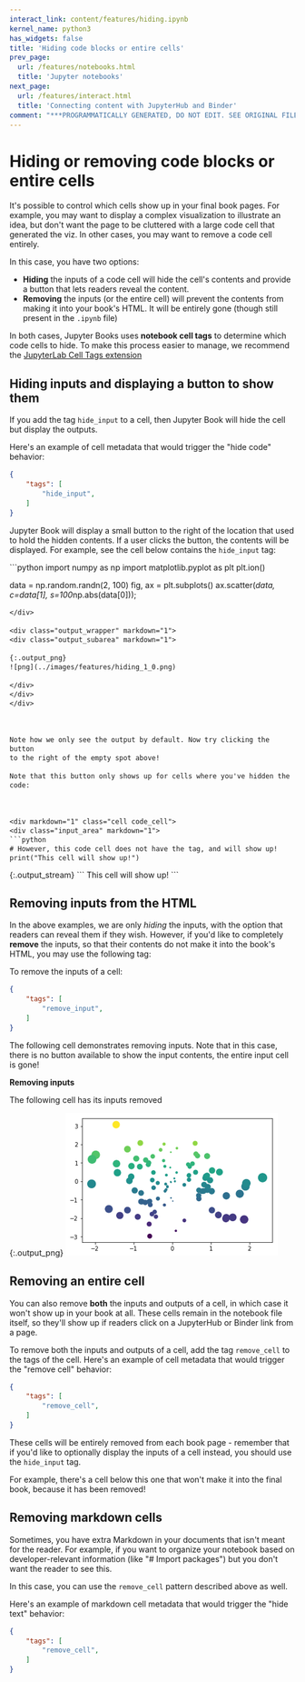 ```yaml
---
interact_link: content/features/hiding.ipynb
kernel_name: python3
has_widgets: false
title: 'Hiding code blocks or entire cells'
prev_page:
  url: /features/notebooks.html
  title: 'Jupyter notebooks'
next_page:
  url: /features/interact.html
  title: 'Connecting content with JupyterHub and Binder'
comment: "***PROGRAMMATICALLY GENERATED, DO NOT EDIT. SEE ORIGINAL FILES IN /content***"
---
```

# Hiding or removing code blocks or entire cells

It's possible to control which cells show up in your final book pages. For example,
you may want to display a complex visualization to illustrate an idea, but don't
want the page to be cluttered with a large code cell that generated the viz. In other
cases, you may want to remove a code cell entirely.

In this case, you have two options:

* **Hiding** the inputs of a code cell will hide the cell's contents and provide
  a button that lets readers reveal the content.
* **Removing** the inputs (or the entire cell) will prevent the contents from
  making it into your book's HTML. It will be entirely gone (though still present in
  the `.ipynb` file)
  
In both cases, Jupyter Books uses **notebook cell tags** to determine which code cells to hide.
To make this process easier to manage, we recommend the
[JupyterLab Cell Tags extension](https://github.com/jupyterlab/jupyterlab-celltags)


## Hiding inputs and displaying a button to show them

If you add the tag `hide_input` to a cell, then Jupyter Book will hide the cell but
display the outputs.

Here's an example of cell metadata that would trigger the "hide code" behavior:

```json
{
    "tags": [
        "hide_input",
    ]
}
```

Jupyter Book will display a small button to the right of the 
location that used to hold the hidden contents. If a user clicks the button,
the contents will be displayed. For example, see the cell below contains the `hide_input`
tag:



<div markdown="1" class="cell code_cell">
<div class="input_area hidecode" markdown="1">
```python
import numpy as np
import matplotlib.pyplot as plt
plt.ion()

data = np.random.randn(2, 100)
fig, ax = plt.subplots()
ax.scatter(*data, c=data[1], s=100*np.abs(data[0]));

```
</div>

<div class="output_wrapper" markdown="1">
<div class="output_subarea" markdown="1">

{:.output_png}
![png](../images/features/hiding_1_0.png)

</div>
</div>
</div>



Note how we only see the output by default. Now try clicking the button
to the right of the empty spot above!

Note that this button only shows up for cells where you've hidden the code:



<div markdown="1" class="cell code_cell">
<div class="input_area" markdown="1">
```python
# However, this code cell does not have the tag, and will show up!
print("This cell will show up!")

```
</div>

<div class="output_wrapper" markdown="1">
<div class="output_subarea" markdown="1">
{:.output_stream}
```
This cell will show up!
```
</div>
</div>
</div>



## Removing inputs from the HTML

In the above examples, we are only *hiding* the inputs, with the option
that readers can reveal them if they wish. However, if you'd like to completely **remove**
the inputs, so that their contents do not make it into the book's HTML, you may
use the following tag:

To remove the inputs of a cell:

```json
{
    "tags": [
        "remove_input",
    ]
}
```



The following cell demonstrates removing inputs. Note that in
this case, there is no button available to show the input contents,
the entire input cell is gone!



**Removing inputs**

The following cell has its inputs removed



<div markdown="1" class="cell code_cell">


<div class="output_wrapper" markdown="1">
<div class="output_subarea" markdown="1">

{:.output_png}
![png](../images/features/hiding_7_0.png)

</div>
</div>
</div>



## Removing an entire cell

You can also remove **both** the inputs and outputs of a cell, in which case it
won't show up in your book at all. These cells remain in the notebook file itself,
so they'll show up if readers click on a JupyterHub or Binder link from a page.

To remove both the inputs and outputs of a cell, add the tag `remove_cell` to the tags
of the cell. Here's an example of cell metadata that would trigger the "remove cell" behavior:

```json
{
    "tags": [
        "remove_cell",
    ]
}
```

These cells will be entirely removed from each book page - remember that if you'd like to
optionally display the inputs of a cell instead, you should use the `hide_input` tag.

For example, there's a cell below this one that won't make it into the final book,
because it has been removed!





## Removing markdown cells

Sometimes, you have extra Markdown in your documents that isn't meant for the
reader. For example, if you want to organize your notebook based on developer-relevant
information (like "# Import packages") but you don't want the reader to see this.

In this case, you can use the `remove_cell` pattern described above as well.

Here's an example of markdown cell metadata that would trigger the "hide text" behavior:

```json
{
    "tags": [
        "remove_cell",
    ]
}
```


